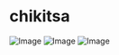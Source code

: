 # chikitsa

![Image](https://github.com/user-attachments/assets/37cecbe3-02ae-4559-9f61-571c8a53763b)
![Image](https://github.com/user-attachments/assets/2082abeb-c2de-4d54-9deb-955de778322e)
![Image](https://github.com/user-attachments/assets/b5c1938a-7364-4a8a-8322-22b0b2b00be6)
